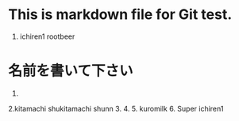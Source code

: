 # This is markdown file for Git test.

1. ichiren1
rootbeer

# 名前を書いて下さい  

1. 
2.kitamachi shukitamachi shunn 
3. 
4. 
5. kuromilk
6. Super ichiren1
